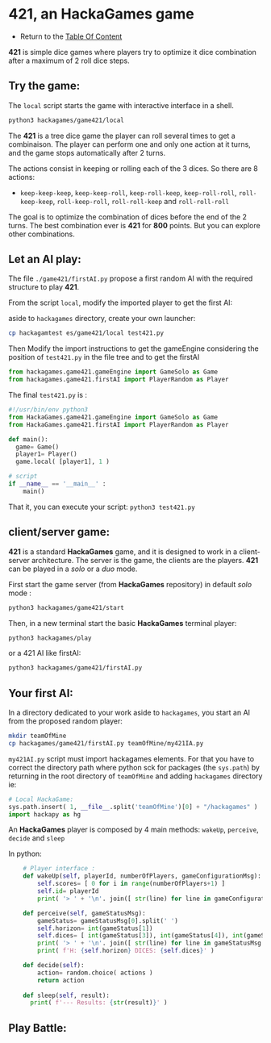# 421, an HackaGames game

- Return to the [Table Of Content](toc.md)

**421** is simple dice games where players try to optimize it dice combination after a maximum of 2 roll dice steps.


## Try the game:

The `local` script starts the game with interactive interface in a shell.

```sh
python3 hackagames/game421/local
```

The **421** is a tree dice game the player can roll several times to get a combinaison.
The player can perform one and only one action at it turns, and the game stops automatically after 2 turns.

The actions consist in keeping or rolling each of the 3 dices. So there are 8 actions:

- `keep-keep-keep`,  `keep-keep-roll`,  `keep-roll-keep`,  `keep-roll-roll`, `roll-keep-keep`,  `roll-keep-roll`,  `roll-roll-keep` and `roll-roll-roll`

The goal is to optimize the combination of dices before the end of the 2 turns.
The best combination ever is **421** for **800** points.
But you can explore other combinations.


## Let an AI play:

The file `./game421/firstAI.py` propose a first random AI with the required structure to play **421**.

From the script `local`, modify the imported player to get the first AI:

aside to `hackagames` directory, create your own launcher:

```sh
cp hackagamtest es/game421/local test421.py
```

Then Modify the import instructions to get the gameEngine considering the position of `test421.py` in the file tree
and to get the firstAI

```python
from hackagames.game421.gameEngine import GameSolo as Game
from hackagames.game421.firstAI import PlayerRandom as Player
```

The final `test421.py` is :

```python
#!/usr/bin/env python3
from HackaGames.game421.gameEngine import GameSolo as Game
from HackaGames.game421.firstAI import PlayerRandom as Player

def main():
  game= Game()
  player1= Player()
  game.local( [player1], 1 )

# script
if __name__ == '__main__' :
    main()
```

That it, you can execute your script: `python3 test421.py`


## client/server game:

**421** is a standard **HackaGames** game, and it is designed to work in a client-server architecture.
The server is the game, the clients are the players.
**421** can be played in a _solo_ or a _duo_ mode. 

First start the game server (from **HackaGames** repository) in default _solo_ mode :

```sh
python3 hackagames/game421/start
```

Then, in a new terminal start the basic **HackaGames** terminal player:

```sh
python3 hackagames/play
```

or a 421 AI like firstAI: 

```sh
python3 hackagames/game421/firstAI.py
```


## Your first AI:

In a directory dedicated to your work aside to `hackagames`, you start an AI from the proposed random player:

```bash
mkdir teamOfMine
cp hackagames/game421/firstAI.py teamOfMine/my421IA.py
```

`my421AI.py` script must import hackagames elements. For that you have to correct the directory path where python sck for packages (the `sys.path`) by returning in the root directory of `teamOfMine` and adding `hackagames` directory ie: 

```python
# Local HackaGame:
sys.path.insert( 1, __file__.split('teamOfMine')[0] + "/hackagames" )
import hackapy as hg
```

An **HackaGames** player is composed by 4 main methods: `wakeUp`, `perceive`, `decide` and `sleep`

In python: 

```python
    # Player interface :
    def wakeUp(self, playerId, numberOfPlayers, gameConfigurationMsg):
        self.scores= [ 0 for i in range(numberOfPlayers+1) ]
        self.id= playerId
        print( '> ' + '\n'. join([ str(line) for line in gameConfigurationMsg ]) )

    def perceive(self, gameStatusMsg):
        gameStatus= gameStatusMsg[0].split(' ')
        self.horizon= int(gameStatus[1])
        self.dices= [ int(gameStatus[3]), int(gameStatus[4]), int(gameStatus[5]) ]
        print( '> ' + '\n'. join([ str(line) for line in gameStatusMsg ]) )
        print( f'H: {self.horizon} DICES: {self.dices}' )

    def decide(self):
        action= random.choice( actions )
        return action
    
    def sleep(self, result):
      print( f'--- Results: {str(result)}' )
```



## Play Battle:
